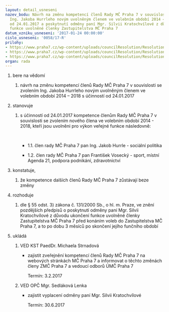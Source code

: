 ```yaml
---
layout: detail_usneseni
nazev_bodu: Návrh na změnu kompetencí členů Rady MČ Praha 7 v souvislosti se zvolením
  Ing. Jakoba Hurrleho novým uvolněným členem ve volebním období 2014 – 2018 s účinností
  od 24.01.2017 a poskytnutí odměny paní Mgr. Silvii Kratochvílové z důvodu ukončení
  funkce uvolněné členky Zastupitelstva MČ Praha 7
datum_vzniku_usneseni: '2017-01-24 00:00:00'
cislo_usneseni: '0058/17-R'
prilohy:
- https://www.praha7.cz/wp-content/uploads/councilResolution/Resolutions/28779/export/DuvodovazpravaKratochvilovaHurrle~159574.doc
- https://www.praha7.cz/wp-content/uploads/councilResolution/Resolutions/28779/export/usnesenizmc_000217Z_1_23012017_kratochvilovahurrle~159573.pdf
- https://www.praha7.cz/wp-content/uploads/councilResolution/Resolutions/28779/export/export~296861.pdf
organ: rada
---
```

<OL class=urzList_view id=urzList>
<LI class=urzClass1><SPAN name="1">bere na vědomí</SPAN> 
<OL class=urzOlClass>
<LI class=urzClass2 style="TEXT-ALIGN: left"><SPAN>
<P>návrh na změnu kompetencí členů Rady MČ Praha 7 v souvislosti se zvolením Ing. Jakoba Hurrleho novým uvolněným členem ve volebním období 2014 – 2018 s účinností od 24.01.2017</P></SPAN></LI></OL></LI>
<LI class=urzClass1><SPAN name="77">stanovuje</SPAN> 
<OL class=urzOlClass>
<LI class=urzClass2 style="TEXT-ALIGN: left"><SPAN>
<P>s účinností od 24.01.2017 kompetence členům Rady MČ Praha 7 v souvislosti se zvolením nového člena ve volebním období 2014 - 2018, kteří jsou uvolněni pro výkon veřejné funkce následovně:</P>
<P>&nbsp;</P></SPAN>
<UL class=urzUlClass>
<LI class=urzClass3 style="TEXT-ALIGN: left"><SPAN>
<P>1.1. člen rady MČ Praha 7 pan Ing. Jakob Hurrle - sociální politika</P></SPAN></LI>
<LI class=urzClass3 style="TEXT-ALIGN: left"><SPAN>
<P>1.2. člen rady MČ Praha 7 pan František Vosecký - sport, místní Agenda 21, podpora podnikání, zdravotnictví</P></SPAN></LI></UL></LI></OL></LI>
<LI class=urzClass1><SPAN name="50">konstatuje,</SPAN> 
<OL class=urzOlClass>
<LI class=urzClass2 style="TEXT-ALIGN: left"><SPAN>
<P>že kompetence dalších členů Rady MČ Praha 7 zůstávají beze změny</P></SPAN></LI></OL></LI>
<LI class=urzClass1><SPAN name="68">rozhoduje</SPAN> 
<OL class=urzOlClass>
<LI class=urzClass2 style="TEXT-ALIGN: left"><SPAN>
<P>dle § 55 odst. 3) zákona č. 131/2000 Sb., o hl. m. Praze, ve znění pozdějších předpisů o poskytnutí odměny paní Mgr. Silvii Kratochvílové&nbsp;z důvodu ukončení funkce uvolněné členky Zastupitelstva MČ Praha 7 před konáním voleb do Zastupitelstva MČ Praha 7, a to po dobu 3 měsíců po skončení jejího funčního období</P></SPAN></LI></OL></LI>
<LI class=urzClass1 id=urzUkoly><SPAN name="1">ukládá</SPAN>
<OL class=urzOlClass>
<LI class=urzClass2><SPAN>
<P>VED KST PaedDr. Michaela Strnadová</P></SPAN>
<UL class=urzUlClass>
<LI class=urzClass3><SPAN>
<P>zajistit zveřejnění kompetencí členů Rady MČ Praha 7 na webových stránkách MČ Praha 7 a informovat o těchto změnách členy ZMČ Praha 7 a vedoucí odborů ÚMČ Praha 7</P></SPAN><SPAN class=urzUkolTermin>Termín:&nbsp;3.2.2017</SPAN></LI></UL></LI>
<LI class=urzClass2><SPAN>
<P>VED OPČ Mgr. Sedláková Lenka</P></SPAN>
<UL class=urzUlClass>
<LI class=urzClass3><SPAN>
<P>zajistit vyplacení odměny paní Mgr. Silvii Kratochvílové</P></SPAN><SPAN class=urzUkolTermin>Termín:&nbsp;30.6.2017</SPAN></LI></UL></LI></OL></LI></OL>